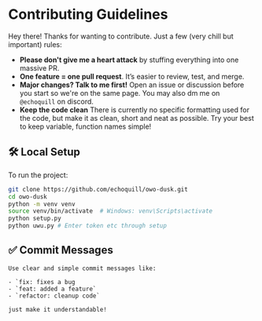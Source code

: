 # Contributing Guidelines

Hey there! Thanks for wanting to contribute. Just a few (very chill but important) rules:

- **Please don't give me a heart attack** by stuffing everything into one massive PR.
- **One feature = one pull request**. It’s easier to review, test, and merge.
- **Major changes? Talk to me first!** Open an issue or discussion before you start so we're on the same page. You may also dm me on `@echoquill` on discord.
- **Keep the code clean** There is currently no specific formatting used for the code, but make it as clean, short and neat as possible. Try your best to keep variable, function names simple!


## 🛠️ Local Setup

To run the project:

```bash
git clone https://github.com/echoquill/owo-dusk.git
cd owo-dusk
python -m venv venv
source venv/bin/activate  # Windows: venv\Scripts\activate
python setup.py
python uwu.py # Enter token etc through setup
```


## ✅ Commit Messages

```
Use clear and simple commit messages like:

- `fix: fixes a bug
- `feat: added a feature`
- `refactor: cleanup code`

just make it understandable!
```
